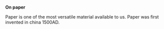 **On paper**

 Paper is one of the most versatile material available to us. Paper was first invented in china 1500AD.

